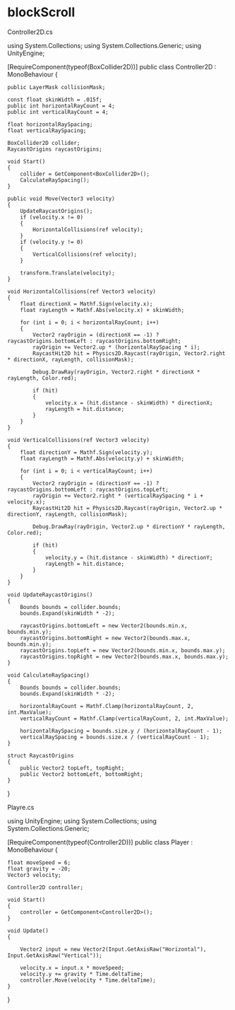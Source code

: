 # blockScroll
<TESTUPROAD>
Controller2D.cs

using System.Collections;
using System.Collections.Generic;
using UnityEngine;

[RequireComponent(typeof(BoxCollider2D))]
public class Controller2D : MonoBehaviour
{

    public LayerMask collisionMask;

    const float skinWidth = .015f;
    public int horizontalRayCount = 4;
    public int verticalRayCount = 4;

    float horizontalRaySpacing;
    float verticalRaySpacing;

    BoxCollider2D collider;
    RaycastOrigins raycastOrigins;

    void Start()
    {
        collider = GetComponent<BoxCollider2D>();
        CalculateRaySpacing();
    }

    public void Move(Vector3 velocity)
    {
        UpdateRaycastOrigins();
        if (velocity.x != 0)
        {
            HorizontalCollisions(ref velocity);
        }
        if (velocity.y != 0)
        {
            VerticalCollisions(ref velocity);
        }

        transform.Translate(velocity);
    }

    void HorizontalCollisions(ref Vector3 velocity)
    {
        float directionX = Mathf.Sign(velocity.x);
        float rayLength = Mathf.Abs(velocity.x) + skinWidth;

        for (int i = 0; i < horizontalRayCount; i++)
        {
            Vector2 rayOrigin = (directionX == -1) ? raycastOrigins.bottomLeft : raycastOrigins.bottomRight;
            rayOrigin += Vector2.up * (horizontalRaySpacing * i);
            RaycastHit2D hit = Physics2D.Raycast(rayOrigin, Vector2.right * directionX, rayLength, collisionMask);

            Debug.DrawRay(rayOrigin, Vector2.right * directionX * rayLength, Color.red);

            if (hit)
            {
                velocity.x = (hit.distance - skinWidth) * directionX;
                rayLength = hit.distance;
            }
        }
    }

    void VerticalCollisions(ref Vector3 velocity)
    {
        float directionY = Mathf.Sign(velocity.y);
        float rayLength = Mathf.Abs(velocity.y) + skinWidth;

        for (int i = 0; i < verticalRayCount; i++)
        {
            Vector2 rayOrigin = (directionY == -1) ? raycastOrigins.bottomLeft : raycastOrigins.topLeft;
            rayOrigin += Vector2.right * (verticalRaySpacing * i + velocity.x);
            RaycastHit2D hit = Physics2D.Raycast(rayOrigin, Vector2.up * directionY, rayLength, collisionMask);

            Debug.DrawRay(rayOrigin, Vector2.up * directionY * rayLength, Color.red);

            if (hit)
            {
                velocity.y = (hit.distance - skinWidth) * directionY;
                rayLength = hit.distance;
            }
        }
    }

    void UpdateRaycastOrigins()
    {
        Bounds bounds = collider.bounds;
        bounds.Expand(skinWidth * -2);

        raycastOrigins.bottomLeft = new Vector2(bounds.min.x, bounds.min.y);
        raycastOrigins.bottomRight = new Vector2(bounds.max.x, bounds.min.y);
        raycastOrigins.topLeft = new Vector2(bounds.min.x, bounds.max.y);
        raycastOrigins.topRight = new Vector2(bounds.max.x, bounds.max.y);
    }

    void CalculateRaySpacing()
    {
        Bounds bounds = collider.bounds;
        bounds.Expand(skinWidth * -2);

        horizontalRayCount = Mathf.Clamp(horizontalRayCount, 2, int.MaxValue);
        verticalRayCount = Mathf.Clamp(verticalRayCount, 2, int.MaxValue);

        horizontalRaySpacing = bounds.size.y / (horizontalRayCount - 1);
        verticalRaySpacing = bounds.size.x / (verticalRayCount - 1);
    }

    struct RaycastOrigins
    {
        public Vector2 topLeft, topRight;
        public Vector2 bottomLeft, bottomRight;
    }

}


Playre.cs

using UnityEngine;
using System.Collections;
using System.Collections.Generic;

[RequireComponent(typeof(Controller2D))]
public class Player : MonoBehaviour
{

    float moveSpeed = 6;
    float gravity = -20;
    Vector3 velocity;

    Controller2D controller;

    void Start()
    {
        controller = GetComponent<Controller2D>();
    }

    void Update()
    {

        Vector2 input = new Vector2(Input.GetAxisRaw("Horizontal"), Input.GetAxisRaw("Vertical"));

        velocity.x = input.x * moveSpeed;
        velocity.y += gravity * Time.deltaTime;
        controller.Move(velocity * Time.deltaTime);
    }
}
